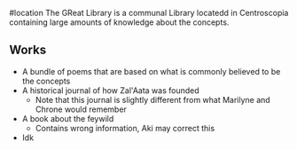 #location 
The GReat Library is a communal Library locatedd in Centroscopia containing large amounts of knowledge about the concepts.

## Works
- A bundle of poems that are based on what is commonly believed to be the concepts
- A historical journal of how Zal'Aata was founded
	- Note that this journal is slightly different from what Marilyne and Chrone would remember
- A book about the feywild
	- Contains wrong information, Aki may correct this
- Idk